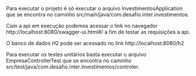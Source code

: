 Para executar o projeto é só executar o arquivo InvestimentosApplication que se encontra no caminho src/main/java/com.desafio.inter.investimentos.

Com a api em execução podemos acessar o link no navegador http://localhost:8080/swagger-ui.html#/ a fim de testar as requisições a api.

O banco de dados H2 pode ser acessado no link http://localhost:8080/h2

Para executar os testes unitários basta executar o arquivo EmpresaControllerTest que se encontra no caminho src/test/java/com.desafio.inter.investimentos/controler.